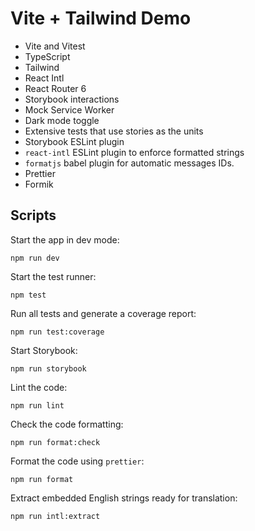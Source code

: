 # Vite + Tailwind Demo

- Vite and Vitest
- TypeScript
- Tailwind
- React Intl
- React Router 6
- Storybook interactions
- Mock Service Worker
- Dark mode toggle
- Extensive tests that use stories as the units
- Storybook ESLint plugin
- `react-intl` ESLint plugin to enforce formatted strings
- `formatjs` babel plugin for automatic messages IDs.
- Prettier
- Formik

## Scripts

Start the app in dev mode:

```
npm run dev
```

Start the test runner:

```
npm test
```

Run all tests and generate a coverage report:

```
npm run test:coverage
```

Start Storybook:

```
npm run storybook
```

Lint the code:

```
npm run lint
```

Check the code formatting:

```
npm run format:check
```

Format the code using `prettier`:

```
npm run format
```

Extract embedded English strings ready for translation:

```
npm run intl:extract
```
